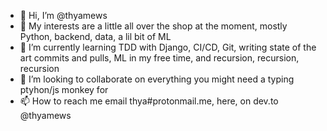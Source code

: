 - 👋 Hi, I’m @thyamews
- 👀 My interests are a little all over the shop at the moment, mostly Python, backend, data, a lil bit of ML
- 🌱 I’m currently learning TDD with Django, CI/CD, Git, writing state of the art commits and pulls, ML in my free time, and recursion, recursion, recursion
- 💞️ I’m looking to collaborate on everything you might need a typing ptyhon/js monkey for
- 📫 How to reach me email thya#protonmail.me, here, on dev.to @thyamews

<!---
thyamews/thyamews is a ✨ special ✨ repository because its `README.md` (this file) appears on your GitHub profile.
You can click the Preview link to take a look at your changes.
--->
